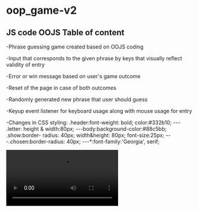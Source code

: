 # oop_game-v2
JS code OOJS
Table of content
-----------------
 -Phrase guessing game created based on OOJS coding
 
 -Input that corresponds to the given phrase   by keys that visually reflect validity of entry
 
 -Error or win message based on user's game outcome
 
 -Reset of the page in case of both outcomes
 
 -Randomly generated new phrase that user should guess
 
 -Keyup event listener for keyboard usage along with mouse usage for entry
 
 -Changes in CSS styling: .header:font-weight: bold; color:#332b10; --- .letter: height & width:80px; ---body:background-color:#88c5bb; .show:border-
  radius: 40px; width&height: 80px; font-size:25px; ---.chosen:border-radius: 40px; ---*:font-family:'Georgia', serif;
 
  ![PhraseHunter-game play](PhraseHunter-video.mov)

